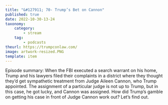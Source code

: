 ```yaml
---
title: "&#127911; 70- Trump’s Bet on Cannon"
published: true
date: 2022-10-30-13-24
taxonomy:
    category:
        - stream
    tag:
        - podcasts
theurl: https://trumpconlaw.com/
image: artwork-resized.PNG
template: item
---
```


Episode summary: When the FBI executed a search warrant on his home, Trump and his lawyers filed their complaints in a district where they thought they&rsquo;d get sympathetic treatment from Judge Aileen Cannon, who Trump appointed. The assignment of a particular judge is not up to Trump, but in this case, he got lucky, and Cannon was assigned. How did Trump&rsquo;s gamble on getting his case in front of Judge Cannon work out? Let&rsquo;s find out.
